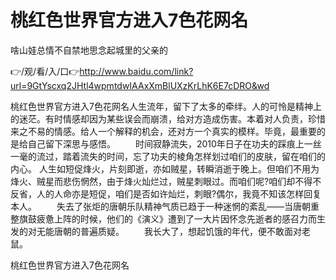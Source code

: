 # 桃红色世界官方进入7色花网名
啥山娃总情不自禁地思念起城里的父亲的

👉/观/看/入/口👉http://www.baidu.com/link?url=9GtYscxq2JHtl4wpmtdwIAAxXmBlUXzKrLhK6E7cDRO&wd

桃红色世界官方进入7色花网名人生流年，留下了太多的牵绊。人的可怜是精神上的迷茫。有时情感却因为某些误会而崩溃，给对方造成伤害。本着对人负责，珍惜来之不易的情感。给人一个解释的机会，还对方一个真实的模样。毕竟，最重要的是给自己留下深思与感悟。
　　时间寂静流失，2010年日子在功夫的踩痕上一丝一毫的流过，踏着流失的时间，忘了功夫的棱角怎样划过咱们的皮肤，留在咱们的内心。
人生如短促烽火，片刻即逝，亦如贼星，转瞬消逝于晚上。但咱们不用为烽火、贼星而悲伤惘然，由于烽火灿烂过，贼星刺眼过。而咱们呢?咱们却不得不反省，人的人命亦是短促，咱们是否如许灿烂，刺眼?偶尔，我竟不知该怎样回复本人。
　　失去了张炬的唐朝乐队精神气质已趋于一种迷惘的紊乱——当唐朝重整旗鼓疲惫上阵的时候，他们的《演义》遭到了一大片因怀念先逝者的感召力而生发的对无能唐朝的普遍质疑。
　　我长大了，想起饥饿的年代，便不敢面对老鼠。

桃红色世界官方进入7色花网名
